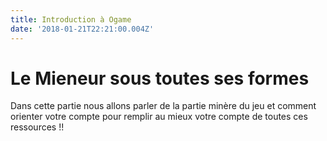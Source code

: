 ```yaml
---
title: Introduction à Ogame
date: '2018-01-21T22:21:00.004Z'
---
```


# Le Mieneur sous toutes ses formes

Dans cette partie nous allons parler de la partie minère du jeu et comment orienter votre compte pour remplir au mieux votre compte de toutes ces ressources !!
